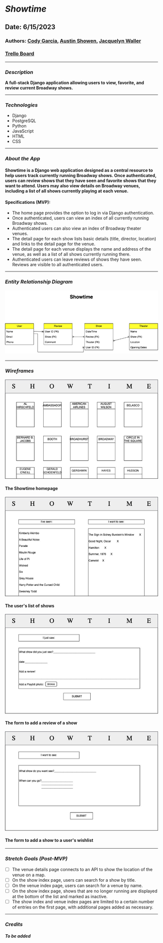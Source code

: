 # **_Showtime_**

## Date: 6/15/2023

### Authors: [Cody Garcia](https://github.com/popgoesthecultureshock), [Austin Showen](https://github.com/austin-showen), [Jacquelyn Waller](https://github.com/Mwaller129)

### [Trello Board](https://trello.com/b/yoiRt2Xh/showtime)

---

### **_Description_**

**A full-stack Django application allowing users to view, favorite, and review current Broadway shows.**

---

### **_Technologies_**

- Django
- PostgreSQL
- Python
- JavaScript
- HTML
- CSS

---

### **_About the App_**

#### Showtime is a Django web application designed as a central resource to help users track currently running Broadway shows. Once authenticated, users can review shows that they have seen and favorite shows that they want to attend. Users may also view details on Broadway venues, including a list of all shows currently playing at each venue.

#### Specifications (MVP):

- The home page provides the option to log in via Django authentication.
- Once authenticated, users can view an index of all currently running Broadway shows.
- Authenticated users can also view an index of Broadway theater venues.
- The detail page for each show lists basic details (title, director, location) and links to the detail page for the venue.
- The detail page for each venue displays the name and address of the venue, as well as a list of all shows currently running there.
- Authenticated users can leave reviews of shows they have seen. Reviews are visible to all authenticated users.

---

### **_Entity Relationship Diagram_**

#### ![Showtime ERD](/assets/Showtime%20ERD.png)
---

### **_Wireframes_**

#### ![A wireframe of the homepage](/assets/showtime_home.jpeg)
#### The Showtime homepage

#### ![A wireframe of the user's show list](/assets/user_show_list.jpeg)
#### The user's list of shows

#### ![A wireframe of the user's add review page](/assets/user_show_seen.jpeg)
#### The form to add a review of a show

#### ![A wireframe of the user's add show to wishlist page](/assets/user_show_desire.jpeg)
#### The form to add a show to a user's wishlist
---

### **_Stretch Goals (Post-MVP)_**

- [ ] The venue details page connects to an API to show the location of the venue on a map.
- [ ] On the show index page, users can search for a show by title.
- [ ] On the venue index page, users can search for a venue by name.
- [ ] On the show index page, shows that are no longer running are displayed at the bottom of the list and marked as inactive.
- [ ] The show index and venue index pages are limited to a certain number of entries on the first page, with additional pages added as necessary.

---

### **_Credits_**

##### To be added

